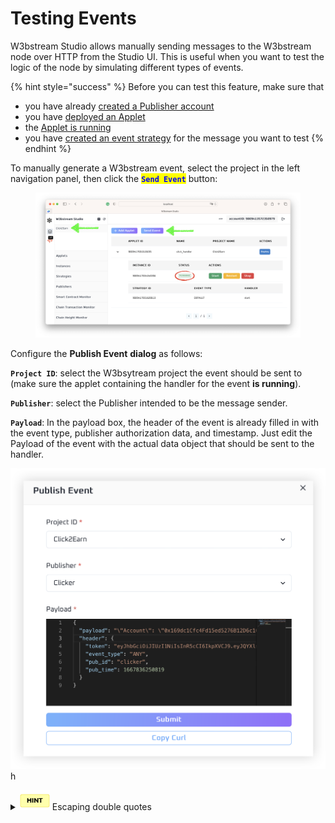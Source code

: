 # Testing Events

W3bstream Studio allows manually sending messages to the W3bstream node over HTTP from the Studio UI. This is useful when you want to test the logic of the node by simulating different types of events.&#x20;

{% hint style="success" %}
Before you can test this feature, make sure that

* you have already [created a Publisher account](adding-publishers.md)
* you have [deployed an Applet](deploying-applets.md)
* the [Applet is running](managing-applets-execution.md)
* you have [created an event strategy](creating-strategies.md) for the message you want to test
{% endhint %}

To manually generate a W3bstream event, select the project in the left navigation panel, then click the <mark style="color:blue;">**`Send Event`**</mark> button:

<figure><img src="../../.gitbook/assets/image (1) (4).png" alt=""><figcaption></figcaption></figure>

Configure the **Publish Event** **dialog** as follows:&#x20;

**`Project ID`**: select the W3bsytream project the event should be sent to (make sure the applet containing the handler for the event **is running**).

**`Publisher`**: select the Publisher intended to be the message sender.

**`Payload`**: In the payload box, the header of the event is already filled in with the event type, publisher authorization data, and timestamp. Just edit the Payload of the event with the actual data object that should be sent to the handler.

![](<../../.gitbook/assets/image (4) (1).png>)h

<details>

<summary><img src="../../.gitbook/assets/image (3) (4).png" alt=""> Escaping double quotes</summary>

Please notice that if the payload must be a JSON object. If it's something more complex than just a string, you will have to manually escape double quotes. If your payload is for example:

`{ "temperature": 22.3, "status": "ON" }`

then your payload would look like:

`"payload": "{ \"temperature\": 22.3, \"status\": \"ON\" }"`

Check out this online tool to automatically escaping double quotes:&#x20;

[tools.knowledgewalls.com](https://tools.knowledgewalls.com/online-escape-single-or-double-quotes-from-string)



</details>

